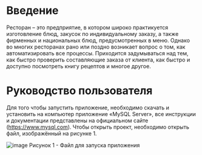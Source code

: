 # Введение
Ресторан – это предприятие, в котором широко практикуется изготовление блюд, закусок по индивидуальному заказу, а также фирменных и национальных блюд, предусмотренных в меню.
Однако во многих ресторанах рано или поздно возникает вопрос о том, как автоматизировать все процессы. Приходится задумываться над тем, как быстро проверить составляющие заказа от клиента, как быстро и доступно посмотреть книгу рецептов и многое другое. 
# Руководство пользователя
Для того чтобы запустить приложение, необходимо скачать и установить на компьютер приложение «MySQL Server», все инструкции и документации представлены на официальном сайте (https://www.mysql.com).
Чтобы открыть проект, необходимо открыть файл, изображённый на рисунке 1.

![image](https://user-images.githubusercontent.com/77586362/176284113-dc83c468-6859-413b-a242-86e2c463c916.png)
Рисунок 1 - Файл для запуска приложения

